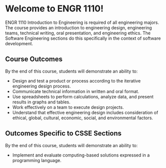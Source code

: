 # Welcome to ENGR 1110!

ENGR 1110 Introduction to Engineering is required of all engineering majors. The
course provides an introduction to engineering design, engineering teams,
technical writing, oral presentation, and engineering ethics. The Software
Engineering sections do this specifically in the context of software
development.


## Course Outcomes

By the end of this course, students will demonstrate an ability to:

- Design and test a product or process according to the iterative engineering design process.
- Communicate technical information in written and oral format.
- Use spreadsheets to perform calculations, analyze data, and present results in graphs and tables.
- Work effectively on a team to execute design projects.
- Understand that effective engineering design includes consideration of ethical, global, cultural, economic, social, and environmental factors.

## Outcomes Specific to CSSE Sections

By the end of this course, students will demonstrate an ability to: 

- Implement and evaluate computing-based solutions expressed in a programming language.

<!-- ## Course Overview Notes

Here is link to a slide set that provides an overview of this semester's course offering.

- [Lecture Notes](notes/m00lecture.pdf) -->


